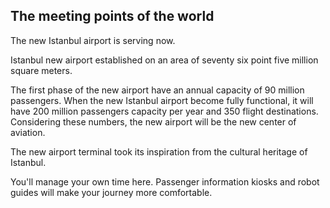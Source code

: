 ## The meeting points of the world
The new Istanbul airport is serving now.

Istanbul new airport established on an area of seventy six point five million square meters.

The first phase of the new airport have an annual capacity of 90 million passengers. When the new Istanbul airport become fully functional, it will have 200 million passengers capacity per year and 350 flight destinations. Considering these numbers, the new airport will be the new center of aviation.

The new airport terminal took its inspiration from the cultural heritage of Istanbul. 

You'll manage your own time here. Passenger information kiosks and robot guides will make your journey more comfortable.
